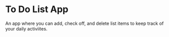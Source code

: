 # To Do List App
 An app where you can add, check off, and delete list items to keep track of your daily activiites.
